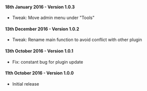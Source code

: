 #### 18th January 2016 - Version 1.0.3

* Tweak: Move admin menu under "Tools"

#### 13th December 2016 - Version 1.0.2

* Tweak: Rename main function to avoid conflict with other plugin

#### 13th October 2016 - Version 1.0.1

* Fix: constant bug for plugin update

#### 11th October 2016 - Version 1.0.0

* Initial release